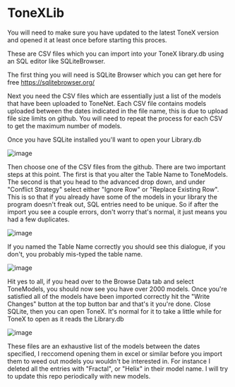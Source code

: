 # ToneXLib

You will need to make sure you have updated to the latest ToneX version and opened it at least once before starting this proces.

These are CSV files which you can import into your ToneX library.db using an SQL editor like SQLiteBrowser.

The first thing you will need is SQLite Browser which you can get here for free https://sqlitebrowser.org/

Next you need the CSV files which are essentially just a list of the models that have been uploaded to ToneNet. Each CSV file contains models uploaded between the dates indicated in the file name, this is due to upload file size limits on github. You will need to repeat the process for each CSV to get the maximum number of models.

Once you have SQLite installed you'll want to open your Library.db

![image](https://user-images.githubusercontent.com/116271180/197087838-caeb2dbe-907d-4f13-b4fe-ccc88cafef74.png)

Then choose one of the CSV files from the github. There are two important steps at this point. The first is that you alter the Table Name to ToneModels. The second is that you head to the advanced drop down, and under "Conflict Strategy" select either "Ignore Row" or "Replace Existing Row". This is so that if you already have some of the models in your library the program doesn't freak out, SQL entries need to be unique. So if after the import you see a couple errors, don't worry that's normal, it just means you had a few duplicates.

![image](https://user-images.githubusercontent.com/116271180/197087964-2224ae98-21c6-4e7e-8fe1-6a36b9b794d7.png)

If you named the Table Name correctly you should see this dialogue, if you don't, you probably mis-typed the table name.

![image](https://user-images.githubusercontent.com/116271180/197087989-3ad4b589-841c-4baf-a9fb-25721ed92e9c.png)

Hit yes to all, if you head over to the Browse Data tab and select ToneModels, you should now see you have over 2000 models. Once you're satisfied all of the models have been imported correctly hit the "Write Changes" button at the top button bar and that's it you're done. Close SQLite, then you can open ToneX. It's normal for it to take a little while for ToneX to open as it reads the Library.db 

![image](https://user-images.githubusercontent.com/116271180/197088052-61106673-9a7c-4cb1-a04c-9710f2249769.png)

These files are an exhaustive list of the models between the dates specified, I reccomend opening them in excel or similar before you import them to weed out models you wouldn't be interested in. For instance I deleted all the entries with "Fractal", or "Helix" in their model name. I will try to update this repo periodically with new models.
